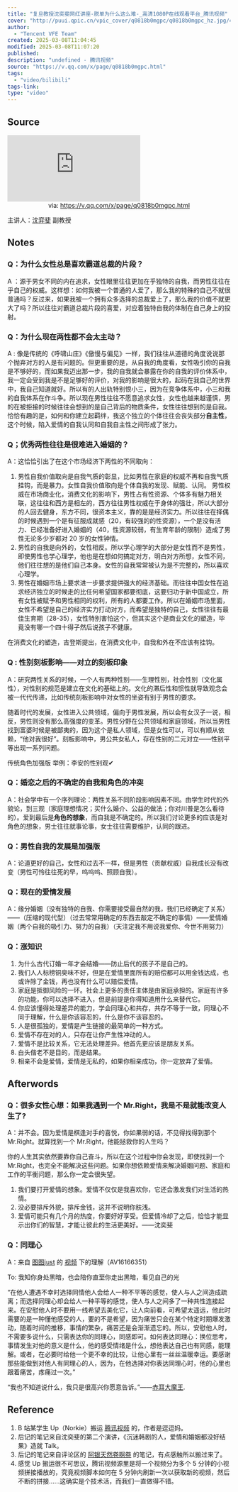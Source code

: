 ```yaml
---
title: "复旦教授沈奕斐网红讲座-脱单为什么这么难-_高清1080P在线观看平台_腾讯视频"
cover: "http://puui.qpic.cn/vpic_cover/q0818b0mgpc/q0818b0mgpc_hz.jpg/496"
author:
  - "Tencent VFE Team"
created: 2025-03-08T11:04:45
modified: 2025-03-08T11:07:20
published:
description: "undefined - 腾讯视频"
source: "https://v.qq.com/x/page/q0818b0mgpc.html"
tags:
  - "video/bilibili"
tags-link:
type: "video"
---
```


## Source

<iframe frameborder="0" src="https://v.qq.com/txp/iframe/player.html?vid=q0818b0mgpc" allowFullScreen="true"></iframe>
<center>via: <a href='https://v.qq.com/x/page/q0818b0mgpc.html' target='_blank' class='external-link'>https://v.qq.com/x/page/q0818b0mgpc.html</a></center>

主讲人：[沈弈斐](https://baike.baidu.com/item/%E6%B2%88%E5%A5%95%E6%96%90/4232616) 副教授

## Notes

### Q：为什么女性总是喜欢霸道总裁的片段？

A ：源于男女不同的内在追求，女性眼里往往更加在乎独特的自我，而男性往往在乎自己的权威。这样想：如何我被一个普通的人爱了，那么我的特殊的自己不就很普通吗？反过来，如果我被一个拥有众多选择的总裁爱上了，那么我的价值不就更大了吗？所以往往对霸道总裁片段的喜爱，对应着独特自我的体制在自己身上的投射。

### Q：为什么现在两性都不会太主动？

A : 像是传统的《呼啸山庄》《傲慢与偏见》一样，我们往往从道德的角度说说那个抛弃对方的人是有问题的。但更重要的是，从自我的角度看，女性吸引你的自我是不够好的，而如果我迈出那一步，我的自我就会暴露在你的自我的评价体系中，我一定会受到我是不是足够好的评价，对我的影响是很大的，起码在我自己的世界中，我自己知道就好。所以有的人出轨特别恨小三，因为在竞争体系中，小三和我的自我体系在作斗争。所以现在男性往往不愿意追求女性，女性也越来越谨慎，男的在被拒接的时候往往会想到的是自己背后的物质条件，女性往往想到的是自我。恰恰有趣的是，如何和你建立起羁绊，我这个独立的个体往往会丧失部分**自主性**，这个时候，陷入爱情的自我认同和自我自主性之间形成了张力。

### Q；优秀两性往往是很难进入婚姻的？

A：这恰恰引出了在这个市场经济下两性的不同取向：

1. 男性自我价值取向是自我气质的彰显，比如男性在家庭的权威不再和自我气质挂钩，而是暴力。女性自我价值取向是个体自我的发现、赋能、认同。 男性权威在市场商业化，消费文化的影响下，男性占有性资源、个体多有魅力相关联，这往往和西方是相左的，西方往往男性权威在于身体的强壮，所以大部分的人回去健身，东方不同，很资本主义，靠的是是经济实力。所以往往在择偶的时候遇到一个是有征服成就感（20，有较强的的性资源），一个是没有活力、已经准备好进入婚姻的（40，性资源较弱，有生育年龄的限制）造成了男性无论多少岁都对 20 岁的女性钟情。
2. 男性的自我是向外的，女性相反。所以学心理学的大部分是女性而不是男性，即使男性也学心理学，他也是在想如何搞定对方，明白对方所想，女性不同，他们往往想的是他们自己本身。女性的自我常常被认为是不完整的，所以喜欢心理学。
3. 男性在婚姻市场上要求进一步要求提供强大的经济基础。而往往中国女性在追求经济独立的时候走的比任何希望国家都要彻底，这要归功于新中国成立，所有女性被赋予和男性相同的权利，所有的人都要工作。所以在婚姻市场里面，女性不希望是自己的经济实力打动对方，而希望是独特的自己，女性往往有最佳生育期（28-35），女性特别害怕这个，但其实这个是商业文化的塑造，毕竟没有哪一个四十得子然后说孩子不健康。

在消费文化的塑造，吉登斯提出，在消费文化中，自我和外在不应该有挂钩。

### Q : 性别刻板影响——对立的刻板印象

A：研究两性关系的时候，一个人有两种性别——生理性别，社会性别（文化属性），对性别的规范是建立在文化的基础上的。文化的滞后性和惯性就导致观念会被一代代传递，比如传统刻板影响中对女性的坐姿有别于男性的要求。

随着时代的发展，女性进入公共领域，偏向于男性发展，所以会有女汉子一说，相反，男性则没有那么高强度的变革。男性分野在公共领域和家庭领域，所以当男性找到富婆时候是被鄙夷的，因为这个是私人领域，但是女性可以，可以有顺从依赖，“他对我很好”。刻板影响中，男公共女私人，存在性别的二元对立——性别平等出现一系列问题。

传统角色加强版 举例：李安的性别观✔

### Q：婚恋之后的不确定的自我和角色的冲突

A：社会学中有一个序列理论：两性关系不同阶段影响因素不同。由学生时代的外貌论，到三观（家庭理想情况；买什么婚介、公益的做法；你对川普是怎么看待的）。爱到最后是**角色的想象**，而自我是不确定的。所以我们讨论更多的应该是对角色的想象，男士往往就事论事，女士往往需要维护，认同的跟进。

### Q：男性自我的发展是加强版

A：论道更好的自己，女性和过去不一样，但是男性（贡献权威）自我成长没有改变（男性可怜往往死的早，呜呜呜、照顾自我）。

### Q：现在的爱情发展

A：缘分婚姻（没有独特的自我、你需要接受最自然的我，我们已经确定了关系）——（压缩的现代型）（过去常常用确定的东西去敲定不确定的事情）——爱情婚姻（两个自我的吸引力、努力的自我）（天注定我不用说我爱你、今世不用努力）

### Q：涨知识

1. 为什么古代订婚一年才会结婚——防止后代的孩子不是自己的。
2. 我们人人标榜铜臭味不好，但是在爱情里面所有的赔偿都可以用金钱达成，也或许除了金钱，再也没有什么可以赔偿爱情。
3. 家庭是抵御风险的一环。社会上更多的责任主体是由家庭承担的。家庭有许多的功能，你可以选择不进入，但是前提是你得知道用什么来替代它。
4. 你应该懂得处理差异的能力，学会同理心和共存，共存不等于一致，同理心不同于理解，什么是你该容忍的，什么是你不该容忍的。
5. 人是很孤独的，爱情是产生链接的最简单的一种方式。
6. 爱情不存在对的人，只存在让你产生性冲动的人。
7. 爱情不是比较关系，它无法处理差异。他首先更应该是朋友关系。
8. 白头偕老不是目的，而是结果。
9. 相亲不会是爱情，爱情是无私的，如果你相亲成功，你一定放弃了爱情。

## Afterwords

### Q：很多女性心想：如果我遇到一个 Mr.Right，我是不是就能改变人生了?

A：并不会。因为爱情是棋逢对手的喜悦，你如果弱的话，不见得找得到那个 Mr.Right。就算找到一个 Mr.Right，他能拯救你的人生吗？

你的人生其实依然要靠你自己奋斗，所以在这个过程中你会发现，即使找到一个 Mr.Right，也完全不能解决这些问题。如果你想依赖爱情来解决婚姻问题、家庭和工作的平衡问题，那么你一定会很失望。

1. 我们要打开爱情的想象。爱情不仅仅是我喜欢你，它还会激发我们对生活的热情。
2. 没必要排斥外貌，排斥金钱，这并不说明你肤浅。
3. 爱情可能只有几个月的热度，你要好好享受。但爱情冷却了之后，恰恰才能显示出你们的智慧，才能让彼此的生活更美好。——沈奕斐

### Q：同理心

A：来自 [图图just](https://space.bilibili.com/278782603) 的 [视频](https://www.bilibili.com/video/av16166351/?spm_id_from=333.788.b_636f6d6d656e74.17) 下的理解（AV16166351）

To: 我知你身处黑暗，也会陪你直至你走出黑暗，看见自己的光

“在他人遭遇不幸时选择同情他人会给人一种不平等的感觉，使人与人之间造成疏离；而选择同理心却会给人一种平等的感觉，使人与人之间多了一种共性连接起来。在安慰他人时不要用一线希望去美化它，让人向前看，可希望太遥远，他此时需要的是一种懂他感受的人，要的不是希望，因为痛苦只会在某个特定时期爆发激动，随着时间的推移，事情的繁杂，痛苦还是会渐渐遗忘的。所以，安慰他人时，不需要多说什么，只需表达你的同理心，同感即可。如何表达同理心：换位思考，事情发生对他的意义是什么，他的感受情绪是什么，想他表达自己也有同感，能理解。或者，在必要时给他一个更不幸的比较，让他心里有一丝丝温暖幸运。要感谢那些能做到对他人有同理心的人，因为，在他选择对你表达同理心时，他的心里也跟着痛苦，疼痛过一次。”

“我也不知道说什么，我只是很高兴你愿意告诉。”——[赤耳大魔王](https://space.bilibili.com/19719213).

## Reference

1. B 站某学生 Up（Norkie）搬运 [腾讯视频](https://v.qq.com/x/page/q0818b0mgpc.html) 的，作者是逗逗妈。
2. 后记的笔记来自沈奕斐的第二个演讲，《沉迷韩剧的人，爱情和婚姻都没好结果》造就 Talk。
3. 后记的笔记来自评论区的 [阿银天然卷啊卷](https://space.bilibili.com/22453950) 的笔记，有点感触所以搬过来了。
4. 感觉 Up 搬运很不可思议，腾讯视频源里是将一个视频分为多个 5 分钟的小视频拼接播放的，究竟视频脚本如何在 5 分钟内刷新一次以获取新的视频，然后不断的拼接……这确实是个技术活，而我们一直做得不错。
